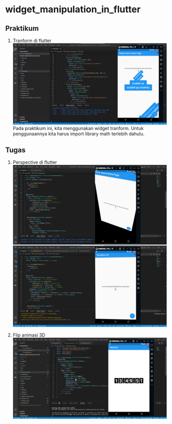 # widget_manipulation_in_flutter

## Praktikum
1. Tranform di flutter 
    ![screenshoot widget_manipulation_in_flutter](images/output_1.png)
    Pada praktikum ini, kita menggunakan widget tranform. Untuk penggunaannya kita harus import library math terlebih dahulu.
## Tugas
1. Perspective di flutter
    ![screenshoot widget_manipulation_in_flutter](images/output_2_1.png)
    ![screenshoot widget_manipulation_in_flutter](images/output_2.png)

2. Flip animasi 3D
    ![screenshoot widget_manipulation_in_flutter](images/output_3.png)


